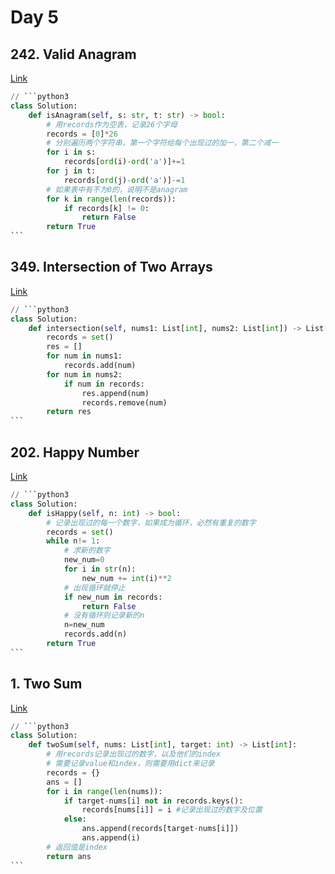 # Day 5

## 242. Valid Anagram

[Link](https://leetcode.com/problems/valid-anagram/description/)

````python
// ```python3
class Solution:
    def isAnagram(self, s: str, t: str) -> bool:
        # 用records作为空表，记录26个字母
        records = [0]*26
        # 分别遍历两个字符串，第一个字符给每个出现过的加一，第二个减一
        for i in s:
            records[ord(i)-ord('a')]+=1
        for j in t:
            records[ord(j)-ord('a')]-=1
        # 如果表中有不为0的，说明不是anagram
        for k in range(len(records)):
            if records[k] != 0:
                return False
        return True
```
````

## 349. Intersection of Two Arrays

[Link](https://leetcode.com/problems/intersection-of-two-arrays/description/)

````python
// ```python3
class Solution:
    def intersection(self, nums1: List[int], nums2: List[int]) -> List[int]:
        records = set()
        res = []
        for num in nums1:
            records.add(num)
        for num in nums2:
            if num in records:
                res.append(num)
                records.remove(num)
        return res
```
````

## 202. Happy Number

[Link](https://leetcode.com/problems/happy-number/description/)

````python
// ```python3
class Solution:
    def isHappy(self, n: int) -> bool:
        # 记录出现过的每一个数字，如果成为循环，必然有重复的数字
        records = set()
        while n!= 1:
            # 求新的数字
            new_num=0
            for i in str(n):
                new_num += int(i)**2
            # 出现循环就停止
            if new_num in records:
                return False
            # 没有循环则记录新的n
            n=new_num
            records.add(n)
        return True
```
````

## 1. Two Sum

[Link](https://leetcode.com/problems/two-sum/description/)

````python
// ```python3
class Solution:
    def twoSum(self, nums: List[int], target: int) -> List[int]:
        # 用records记录出现过的数字，以及他们的index
        # 需要记录value和index，则需要用dict来记录
        records = {}
        ans = []
        for i in range(len(nums)):
            if target-nums[i] not in records.keys():
                records[nums[i]] = i #记录出现过的数字及位置
            else:
                ans.append(records[target-nums[i]])
                ans.append(i)
        # 返回值是index
        return ans
```
````
